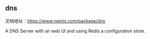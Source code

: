 ## dns

文档地址：https://www.npmjs.com/package/dns

A DNS Server with an web UI and using Redis a configuration store.





